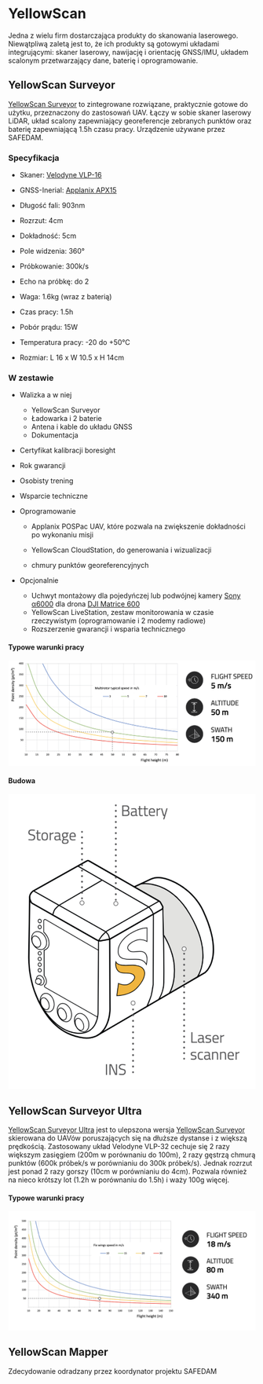 # YellowScan
Jedna z wielu firm dostarczająca produkty do skanowania laserowego. Niewątpliwą zaletą jest to, że ich produkty są gotowymi układami integrującymi: skaner laserowy, nawijację i orientację GNSS/IMU, układem scalonym przetwarzający dane, baterię i oprogramowanie.


## YellowScan Surveyor

[YellowScan Surveyor](https://www.yellowscan-lidar.com/products/yellowscan-surveyor) to zintegrowane rozwiązane, praktycznie gotowe do użytku, przeznaczony do zastosowań UAV. Łączy w sobie skaner laserowy LiDAR, układ scalony zapewniający georeferencje zebranych punktów oraz baterię zapewniającą 1.5h czasu pracy. Urządzenie używane przez SAFEDAM.

### Specyfikacja

- Skaner: [Velodyne VLP-16](https://velodynelidar.com/vlp-16.html)
- GNSS-Inerial: [Applanix APX15](https://www.applanix.com/products/dg-uavs.htm)
- Długość fali: 903nm
- Rozrzut: 4cm
- Dokładność: 5cm
- Pole widzenia: 360°
- Próbkowanie: 300k/s
- Echo na próbkę: do 2 

- Waga: 1.6kg (wraz z baterią)
- Czas pracy: 1.5h
- Pobór prądu: 15W
- Temperatura pracy: -20 do +50°C
- Rozmiar: L 16 x W 10.5 x H 14cm

### W zestawie

- Walizka a w niej

  - YellowScan Surveyor
  - Ładowarka i 2 baterie
  - Antena i kable do układu GNSS
  - Dokumentacja

- Certyfikat kalibracji boresight

- Rok gwarancji

- Osobisty trening

- Wsparcie techniczne

- Oprogramowanie

  - Applanix POSPac UAV, które pozwala na zwiększenie dokładności po wykonaniu misji

  - YellowScan CloudStation, do generowania i wizualizacji 

  - chmury punktów georeferencyjnych

- Opcjonalnie

  - Uchwyt montażowy dla pojedyńczej lub podwójnej kamery [Sony α6000](https://www.sony.pl/electronics/aparaty-z-wymiennymi-obiektywami/ilce-6000-body-kit) dla drona [DJI Matrice 600](https://rcpro.pl/product-pol-9000-DJI-Matrice-600-PRO.html)
  - YellowScan LiveStation, zestaw monitorowania w czasie rzeczywistym (oprogramowanie i 2 modemy radiowe)
  - Rozszerzenie gwarancji i wsparia technicznego

#### Typowe warunki pracy

  ![Typical Mission](yellowscan_surveyor_typical_mission.png)

#### Budowa

![Budowa](budowa.png)

## YellowScan Surveyor Ultra
[YellowScan Surveyor Ultra](https://www.yellowscan-lidar.com/products/yellowscan-surveyor-ultra) jest to ulepszona wersja [YellowScan Surveyor](yellowscan.md#yellowscan-surveyor) skierowana do UAVów poruszających się na dłuższe dystanse i z większą prędkością. Zastosowany układ Velodyne VLP-32 cechuje się 2 razy większym zasięgiem (200m w porównaniu do 100m), 2 razy gęstrzą chmurą punktów (600k próbek/s w porównianiu do 300k próbek/s). Jednak rozrzut jest ponad 2 razy gorszy (10cm w porównianiu do 4cm). Pozwala również na nieco krótszy lot (1.2h w porównaniu do 1.5h) i waży 100g więcej. 

#### Typowe warunki pracy
![Typical MIssion](yellowscan_surveyor_ultra_typical_mission.png)

## YellowScan Mapper
Zdecydowanie odradzany przez koordynator projektu SAFEDAM